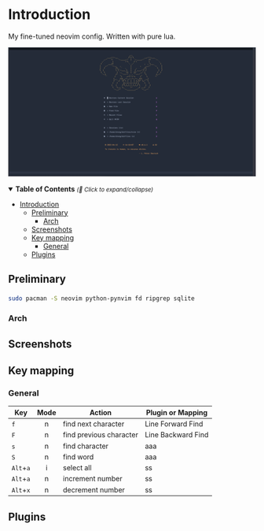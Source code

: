 # Introduction

My fine-tuned neovim config. Written with pure lua.

![alpha](https://raw.githubusercontent.com/czccc/images/main/imgs/20220412161848.png?token=AE2KG2QEBX3JOPE5CXRXLLTCKU3CO)

<details open>
  <summary>
    <strong>Table of Contents</strong>
    <small><i>(🔎 Click to expand/collapse)</i></small>
  </summary>

<!-- vim-markdown-toc GFM -->

* [Introduction](#introduction)
  * [Preliminary](#preliminary)
    * [Arch](#arch)
  * [Screenshots](#screenshots)
  * [Key mapping](#key-mapping)
    * [General](#general)
  * [Plugins](#plugins)

<!-- vim-markdown-toc -->

</details>

## Preliminary

```bash
sudo pacman -S neovim python-pynvim fd ripgrep sqlite
```

### Arch

## Screenshots

## Key mapping

### General

| Key       | Mode | Action                  | Plugin or Mapping  |
| --------- | :--: | ----------------------- | ------------------ |
| `f`       |  n   | find next character     | Line Forward Find  |
| `F`       |  n   | find previous character | Line Backward Find |
| `s`       |  n   | find character          | aaa                |
| `S`       |  n   | find word               | aaa                |
| `Alt`+`a` |  i   | select all              | ss                 |
| `Alt`+`a` |  n   | increment number        | ss                 |
| `Alt`+`x` |  n   | decrement number        | ss                 |

## Plugins
